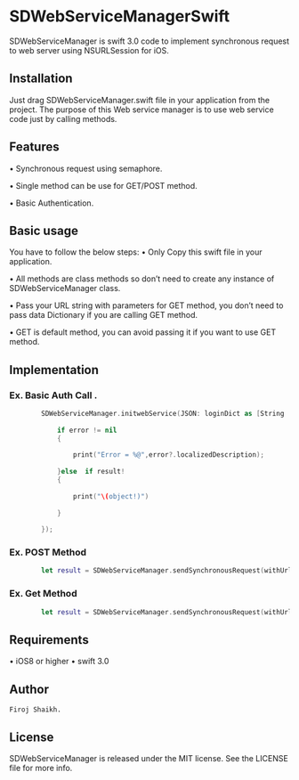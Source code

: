 # SDWebServiceManagerSwift
SDWebServiceManager is swift 3.0 code to implement synchronous request to web server using NSURLSession for iOS.

## Installation

Just drag SDWebServiceManager.swift file in your application from the project.
The purpose of this Web service manager is to use web service code just by calling methods.

## Features
•	Synchronous request using semaphore.

•	Single method can be use for GET/POST method.

•	Basic Authentication.


## Basic usage
You have to follow the below steps:
•	Only Copy this swift file in your application.

•	All methods are class methods so don’t need to create any instance of SDWebServiceManager class.

•	Pass your URL string with parameters for GET method, you don’t need to pass data Dictionary if you are calling GET method.

•	GET is default method, you can avoid passing it if you want to use GET method.


## Implementation

### Ex.  Basic Auth Call .
```swift
        SDWebServiceManager.initwebService(JSON: loginDict as [String : AnyObject], onCompletion: {object,error,result in
        
            if error != nil
            {
                
                print("Error = %@",error?.localizedDescription);
                
            }else  if result!
            {
                
                print("\(object!)")
            
            }
            
        });

```
### Ex.  POST Method
```swift
        let result = SDWebServiceManager.sendSynchronousRequest(withUrl: "", method: "POST", andData: tokenDict as [String:String]?)
```


### Ex. Get Method
```swift
        let result = SDWebServiceManager.sendSynchronousRequest(withUrl: "", method: "POST", andData: tokenDict as [String:String]?)
```

## Requirements

• iOS8 or higher
• swift 3.0

## Author
	Firoj Shaikh.

## License
SDWebServiceManager is released under the MIT license. See the LICENSE file for more info.

